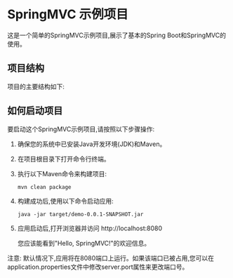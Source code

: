 # SpringMVC 示例项目

这是一个简单的SpringMVC示例项目,展示了基本的Spring Boot和SpringMVC的使用。

## 项目结构

项目的主要结构如下:

## 如何启动项目

要启动这个SpringMVC示例项目,请按照以下步骤操作:

1. 确保您的系统中已安装Java开发环境(JDK)和Maven。

2. 在项目根目录下打开命令行终端。

3. 执行以下Maven命令来构建项目:

   ```
   mvn clean package
   ```

4. 构建成功后,使用以下命令启动应用:

   ```
   java -jar target/demo-0.0.1-SNAPSHOT.jar
   ```

5. 应用启动后,打开浏览器并访问 http://localhost:8080

   您应该能看到"Hello, SpringMVC!"的欢迎信息。

注意: 默认情况下,应用将在8080端口上运行。如果该端口已被占用,您可以在application.properties文件中修改server.port属性来更改端口号。

